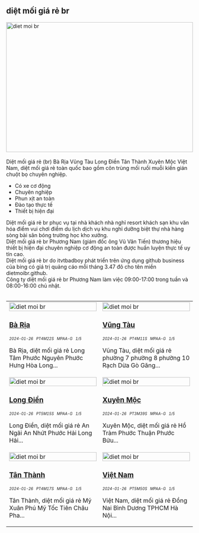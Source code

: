 <div class="FAQPage Table">
	<div class="Question cssSelector" id="#diệt-mối-giá-rẻ-br">
		<h2 class="name">diệt mối giá rẻ br</h2>
		<div class="Answer">
			<p class="text">
				<img src="https://wiki.thuongmai.blog/images/dietmoi/dietmoire.jpg" width="100%" height="350px" alt="diet moi br"/><br><br>
				Diệt mối giá rẻ (br) Bà Rịa Vũng Tàu Long Điền Tân Thành Xuyên Mộc Việt Nam, diệt mối giá rẻ toàn quốc bao gồm côn trùng mối ruồi muỗi kiến gián chuột bọ chuyên nghiệp.
				<ul>
					<li>Có xe cơ động</li>
					<li>Chuyên nghiệp</li>
					<li>Phun xịt an toàn</li>
					<li>Đào tạo thực tế</li>
					<li>Thiết bị hiện đại</li>
				</ul>
				Diệt mối giá rẻ br phục vụ tại nhà khách nhà nghỉ resort khách sạn khu văn hóa điểm vui chơi điểm du lịch dịch vụ khu nghỉ dưỡng biệt thự nhà hàng sòng bài sân bóng trường học kho xưởng.<br>
				Diệt mối giá rẻ br Phương Nam (giám đốc ông Vũ Văn Tiến) thương hiệu thiết bị hiện đại chuyên nghiệp cơ động an toàn được huấn luyện thực tế uy tín cao.<br>
				Diệt mối giá rẻ br do itvtbadboy phát triển trên ứng dụng github business của bing có giá trị quảng cáo mỗi tháng 3.47 đô cho tên miền dietmoibr.github.<br>
				Công ty diệt mối giá rẻ br Phương Nam làm việc 09:00-17:00 trong tuần và 08:00-16:00 chủ nhật.<br><br>
				<table style="width: 100%;">
					<tr>
						<td style="width: 50%;">
							<a href="https://www.youtube.com/watch?feature=player_embedded&v=nwxFk18Wt0s" title="diệt mối br" target="_blank">
								<img class="image" src="https://wiki.thuongmai.blog/images/news/ba-ria.jpg" width="100%;" alt="diet moi br"/>
							</a>
							<h3><a href="https://dietmoibr.thuongmai.blog/diet-moi/ba-ria/index.html" title="diệt mối br" target="_blank">Bà Rịa</a></h3>
							<div style="font-size: 10px;"><i>2024-01-26</i> &nbsp; <i>PT4M22S</i> &nbsp; <i>MPAA-G</i> &nbsp; <i>1/5</i></div>
							<p>Bà Rịa, diệt mối giá rẻ Long Tâm Phước Nguyên Phước Hưng Hòa Long...</p>
						</td>
						<td style="width: 50%;">
							<a href="https://www.youtube.com/watch?feature=player_embedded&v=oYC5GcwmA-A" title="diệt mối br" target="_blank">
								<img class="image" src="https://wiki.thuongmai.blog/images/news/vung-tau.jpg" width="100%;" alt="diet moi br"/>
							</a>
							<h3><a href="https://dietmoibr.thuongmai.blog/diet-moi/vung-tau/index.html" title="diệt mối br" target="_blank">Vũng Tàu</a></h3>
							<div style="font-size: 10px;"><i>2024-01-26</i> &nbsp; <i>PT4M11S</i> &nbsp; <i>MPAA-G</i> &nbsp; <i>1/5</i></div>
							<p>Vũng Tàu, diệt mối giá rẻ phường 7 phường 8 phường 10 Rạch Dừa Gò Găng...</p>
						</td>
					</tr>
					<tr>
						<td style="width: 50%;">
							<a href="https://www.youtube.com/watch?feature=player_embedded&v=NdnM76vA60c" title="diệt mối br" target="_blank">
								<img class="image" src="https://wiki.thuongmai.blog/images/news/long-dien.jpg" width="100%;" alt="diet moi br"/>
							</a>
							<h3><a href="https://dietmoibr.thuongmai.blog/diet-moi/long-dien/index.html" title="diệt mối br" target="_blank">Long Điền</a></h3>
							<div style="font-size: 10px;"><i>2024-01-26</i> &nbsp; <i>PT5M15S</i> &nbsp; <i>MPAA-G</i> &nbsp; <i>1/5</i></div>
							<p>Long Điền, diệt mối giá rẻ An Ngãi An Nhứt Phước Hải Long Hải...</p>
						</td>
						<td style="width: 50%;">
							<a href="https://www.youtube.com/watch?feature=player_embedded&v=HcvvQ1VttEk" title="diệt mối br" target="_blank">
								<img class="image" src="https://wiki.thuongmai.blog/images/news/xuyen-moc.jpg" width="100%;" alt="diet moi br"/>
							</a>
							<h3><a href="https://dietmoibr.thuongmai.blog/diet-moi/xuyen-moc/index.html" title="diệt mối br" target="_blank">Xuyên Mộc</a></h3>
							<div style="font-size: 10px;"><i>2024-01-26</i> &nbsp; <i>PT3M39S</i> &nbsp; <i>MPAA-G</i> &nbsp; <i>1/5</i></div>
							<p>Xuyên Mộc, diệt mối giá rẻ Hồ Tràm Phước Thuận Phước Bửu...</p>
						</td>
					</tr>
					<tr>
						<td style="width: 50%;">
							<a href="https://www.youtube.com/watch?feature=player_embedded&v=MUwK7OgAGaI" title="diệt mối br" target="_blank">
								<img class="image" src="https://wiki.thuongmai.blog/images/news/tan-thanh.jpg" width="100%;" alt="diet moi br"/>
							</a>
							<h3><a href="https://dietmoibr.thuongmai.blog/diet-moi/tan-thanh/index.html" title="diệt mối br" target="_blank">Tân Thành</a></h3>
							<div style="font-size: 10px;"><i>2024-01-26</i> &nbsp; <i>PT4M17S</i> &nbsp; <i>MPAA-G</i> &nbsp; <i>1/5</i></div>
							<p>Tân Thành, diệt mối giá rẻ Mỹ Xuân Phú Mỹ Tốc Tiên Châu Pha...</p>
						</td>
						<td style="width: 50%;">
							<a href="https://www.youtube.com/watch?feature=player_embedded&v=5QEjyIOQnLY" title="diệt mối br" target="_blank">
								<img class="image" src="https://wiki.thuongmai.blog/images/news/viet-nam.jpg" width="100%;" alt="diet moi br"/>
							</a>
							<h3><a href="https://dietmoibr.thuongmai.blog/diet-moi/viet-nam/index.html" title="diệt mối br" target="_blank">Việt Nam</a></h3>
							<div style="font-size: 10px;"><i>2024-01-26</i> &nbsp; <i>PT5M50S</i> &nbsp; <i>MPAA-G</i> &nbsp; <i>1/5</i></div>
							<p>Việt Nam, diệt mối giá rẻ Đồng Nai Bình Dương TPHCM Hà Nội...</p>
						</td>
					</tr>
				</table>
			</p>
		</div>
	</div>
</div>
